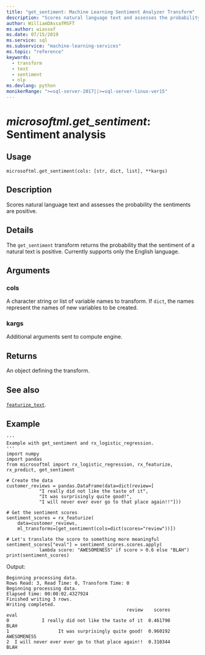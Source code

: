 ```yaml
---
title: "get_sentiment: Machine Learning Sentiment Analyzer Transform"
description: "Scores natural language text and assesses the probability the sentiments are positive."
author: WilliamDAssafMSFT
ms.author: wiassaf
ms.date: 07/15/2019
ms.service: sql
ms.subservice: "machine-learning-services"
ms.topic: "reference"
keywords:
  - transform
  - text
  - sentiment
  - nlp
ms.devlang: python
monikerRange: ">=sql-server-2017||>=sql-server-linux-ver15"
---
```

# *microsoftml.get_sentiment*: Sentiment analysis





## Usage



```
microsoftml.get_sentiment(cols: [str, dict, list], **kargs)
```





## Description

Scores natural language text and assesses
the probability the sentiments are positive.


## Details

The `get_sentiment` transform returns the probability
that the sentiment of a natural text is positive. Currently supports
only the English language.


## Arguments


### cols

A character string or list of variable names to transform. If
`dict`, the names represent the names of new variables to be created.


### kargs

Additional arguments sent to compute engine.


## Returns

An object defining the transform.


## See also

[`featurize_text`](featurize-text.md).


## Example



```
'''
Example with get_sentiment and rx_logistic_regression.
'''
import numpy
import pandas
from microsoftml import rx_logistic_regression, rx_featurize, rx_predict, get_sentiment

# Create the data
customer_reviews = pandas.DataFrame(data=dict(review=[
            "I really did not like the taste of it",
            "It was surprisingly quite good!",
            "I will never ever ever go to that place again!!"]))
            
# Get the sentiment scores
sentiment_scores = rx_featurize(
    data=customer_reviews,
    ml_transforms=[get_sentiment(cols=dict(scores="review"))])
    
# Let's translate the score to something more meaningful
sentiment_scores["eval"] = sentiment_scores.scores.apply(
            lambda score: "AWESOMENESS" if score > 0.6 else "BLAH")
print(sentiment_scores)
```


Output:



```
Beginning processing data.
Rows Read: 3, Read Time: 0, Transform Time: 0
Beginning processing data.
Elapsed time: 00:00:02.4327924
Finished writing 3 rows.
Writing completed.
                                            review    scores         eval
0            I really did not like the taste of it  0.461790         BLAH
1                  It was surprisingly quite good!  0.960192  AWESOMENESS
2  I will never ever ever go to that place again!!  0.310344         BLAH
```


